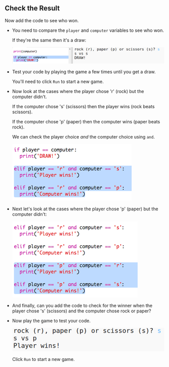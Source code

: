 ## Check the Result

Now add the code to see who won.

+ You need to compare the `player` and `computer` variables to see who won.
    
    If they're the same then it's a draw:
    
    ![screenshot](images/rps-draw.png)

+ Test your code by playing the game a few times until you get a draw.
    
    You'll need to click `Run` to start a new game.

+ Now look at the cases where the player chose 'r' (rock) but the computer didn't.
    
    If the computer chose 's' (scissors) then the player wins (rock beats scissors).
    
    If the computer chose 'p' (paper) then the computer wins (paper beats rock).
    
    We can check the player choice *and* the computer choice using `and`.
    
    ![screenshot](images/rps-player-rock.png)

+ Next let's look at the cases where the player chose 'p' (paper) but the computer didn't:
    
    ![screenshot](images/rps-player-paper.png)

+ And finally, can you add the code to check for the winner when the player chose 's' (scissors) and the computer chose rock or paper?

+ Now play the game to test your code.
    
    ![screenshot](images/rps-play.png)
    
    Click `Run` to start a new game.
